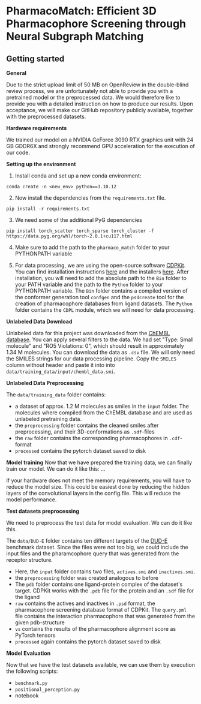 # PharmacoMatch: Efficient 3D Pharmacophore Screening through Neural Subgraph Matching

## Getting started

**General**

Due to the strict upload limit of 50 MB on OpenReview in the double-blind review process, we are unfortunately not able to provide you with a pretrained model or the preprocessed data. We would therefore like to provide you with a detailed instruction on how to produce our results. Upon acceptance, we will make our GitHub repository publicly available, together with the preprocessed datasets.

**Hardware requirements**

We trained our model on a NVIDIA GeForce 3090 RTX graphics unit with 24 GB GDDR6X and strongly recommend GPU acceleration for the execution of our code. 

**Setting up the environment**

1. Install conda and set up a new conda environment:

```
conda create -n <new_env> python==3.10.12
```

2. Now install the dependencies from the `requirements.txt` file. 

```
pip install -r requirements.txt
```

3. We need some of the additional PyG dependencies

```
pip install torch_scatter torch_sparse torch_cluster -f https://data.pyg.org/whl/torch-2.0.1+cu117.html
```

4. Make sure to add the path to the `pharmaco_match` folder to your PYTHONPATH variable

5. For data processing, we are using the open-source software [CDPKit](https://cdpkit.org/index.html).
You can find installation instructions [here](https://cdpkit.org/installation.html) and the installers [here](https://github.com/molinfo-vienna/CDPKit/releases). After installation, you will need to add the absolute path to the `Bin` folder to your PATH variable and the path to the `Python` folder to your PYTHONPATH variable. The `Bin` folder contains a compiled version of the conformer generation tool `confgen` and the `psdcreate` tool for the creation of pharmacophore databases from ligand datasets. The `Python` folder contains the `CDPL` module, which we will need for data processing.

**Unlabeled Data Download**

Unlabeled data for this project was downloaded from the [ChEMBL database](https://www.ebi.ac.uk/chembl/web_components/explore/compounds/STATE_ID:iFvSIzcFcWFTVI47whwpSA%3D%3D). You can apply several filters to the data. We had set "Type: Small molecule" and "RO5 Violations: 0", which should result in approximately 1.34 M molecules. You can download the data as `.csv` file. We will only need the SMILES strings for our data processing pipeline. Copy the `SMILES` column without header and paste it into into `data/training_data/input/chembl_data.smi`.

**Unlabeled Data Preprocessing**

The `data/training_data` folder contains:
- a dataset of approx. 1.2 M molecules as smiles  in the `input` folder. The molecules where compiled from the ChEMBL database and are used as unlabeled pretraining data. 
- the `preprocessing` folder contains the cleaned smiles after preprocessing, and their 3D-conformations as `.sdf`-files
- the `raw` folder contains the corresponding pharmacophores in `.cdf`-format
- `processed` contains the pytorch dataset saved to disk

**Model training**
Now that we have prepared the training data, we can finally train our model.
We can do it like this: ...

If your hardware does not meet the memory requirements, you will have to reduce the model size.
This could be easiest done by reducing the hidden layers of the convolutional layers in the config.file.
This will reduce the model performance. 

**Test datasets preprocessing**

We need to preprocess the test data for model evaluation. We can do it like this.

 The `data/DUD-E` folder contains ten different targets of the [DUD-E](https://dude.docking.org/) benchmark dataset. Since the files were not too big, we could include the input files and the pharamcophore query that was generated from the receptor structure.
- Here, the `input` folder contains two files, `actives.smi` and `inactives.smi`.
- the `preprocessing` folder was created analogous to before
- The `pdb` folder contains one ligand-protein complex of the dataset's target. CDPKit works with the `.pdb` file for the protein and an `.sdf` file for the ligand
- `raw` contains the actives and inactives in `.psd` format, the pharmacophore screening database format of CDPKit. The `query.pml` file contains the interaction pharmacophore that was generated from the given pdb-structure
- `vs` contains the results of the pharmacophore alignment score as PyTorch tensors
- `processed` again contains the pytorch dataset saved to disk

**Model Evaluation**

Now that we have the test datasets available, we can use them by execution the following scripts:

- `benchmark.py`
- `positional_perception.py`
- notebook


